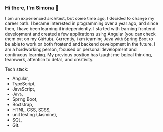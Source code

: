 ### Hi there, I'm Simona 👋

I am an experienced architect, but some time ago, I decided to change my career path. I became interested in programming over a year ago, and since then, I have been learning it independently. I started with learning frontend development and created a few applications using Angular (you can check them out on my GitHub). Currently, I am learning Java with Spring Boot to be able to work on both frontend and backend development in the future. I am a hardworking person, focused on personal development and continuous learning. My previous position has taught me logical thinking, teamwork, attention to detail, and creativity.

Tech stack: 
- Angular,
- TypeScript,
- JavaScript,
- Java,
- Spring Boot,
- Bootstrap,
- HTML, CSS, SCSS,
- unit testing (Jasmine),
- SQL,
- Git.
